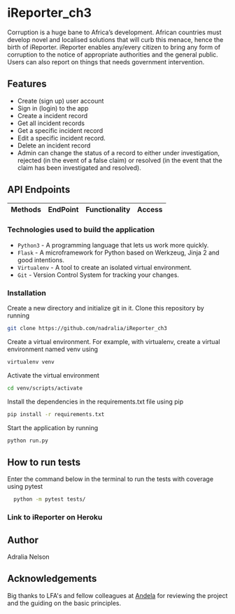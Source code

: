 # iReporter_ch3
Corruption is a huge bane to Africa’s development. African countries must develop novel and localised solutions that will curb this menace, hence the birth of iReporter. iReporter enables any/every citizen to bring any form of corruption to the notice of appropriate authorities and the general public. Users can also report on things that needs government intervention.


## Features
- Create (sign up) user account
- Sign in (login) to the app
- Create a incident record
- Get all incident records
- Get a specific incident record
- Edit a specific incident record.
- Delete an incident record
- Admin can change the status of a record to either under investigation, rejected (in the event of a false claim) or resolved (in the event that the claim has been investigated and resolved).


## API Endpoints
| Methods | EndPoint                               | Functionality                                   |Access
| ------- | -------------------------------------- | ----------------------------------------------- |------

### Technologies used to build the application
- `Python3` - A programming language that lets us work more quickly.
- `Flask` - A microframework for Python based on Werkzeug, Jinja 2 and good intentions.
- `Virtualenv` - A tool to create an isolated virtual environment.
- `Git` - Version Control System for tracking your changes.

### Installation

Create a new directory and initialize git in it. Clone this repository by running

```sh
git clone https://github.com/nadralia/iReporter_ch3
```

Create a virtual environment. For example, with virtualenv, create a virtual environment named venv using

```sh
virtualenv venv
```

Activate the virtual environment

```sh
cd venv/scripts/activate
```

Install the dependencies in the requirements.txt file using pip

```sh
pip install -r requirements.txt
```

Start the application by running

```sh
python run.py
```

## How to run tests

Enter the command below in the terminal to run the tests with coverage using
 pytest

```sh
  python -m pytest tests/
```

### Link to iReporter on Heroku


## Author

Adralia Nelson

## Acknowledgements

Big thanks to LFA's and fellow colleagues at [Andela](https://andela.com) for reviewing the project and the guiding on the basic principles.